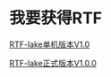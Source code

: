我要获得RTF
================

[RTF-lake单机版本V1.0](https://github.com/jd-bigdata/rtf-lake/releases/tag/V1.0)

[RTF-lake正式版本V1.0.0](https://github.com/jd-bigdata/rtf-lake/releases/tag/V1.0)
